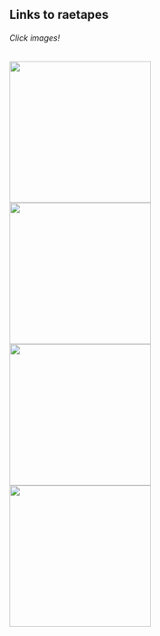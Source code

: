 ## Links to raetapes


###### Click images!

<a href="https://open.spotify.com/playlist/5O50NWzN6Wg0APnkJommVP?si=32438f3e83cc486f&nd=1"><img src="https://i.scdn.co/image/ab67706c0000bebbd646c6157727ccaffdf88fe3" align="left" height="250" width="250"></a>


<a href="https://open.spotify.com/playlist/2O65CqWRBxEybS3hJV8VlI?si=b26543a913c2449f"><img src="https://i.scdn.co/image/ab67706c0000bebb12ea40fcae6fd47215e4140e" align="left" height="250" width="250"></a>

<div style="page-break-after: always;"></div>

<a href="https://open.spotify.com/playlist/3qtknr9a0ZCSm12roBG38w?si=54745daec70c4824"><img src="https://i.scdn.co/image/ab67706c0000bebb2cece0d8aec0b247e1ba1853" align="left" height="250" width="250"></a>


<a href="https://open.spotify.com/playlist/5siqTDOweBwq8igh7gxYUt?si=2d1bc67de15d4deb"><img src="https://i.scdn.co/image/ab67706c0000bebbee21c0e9934c1c2a142d5548" align="left" height="250" width="250"></a>
